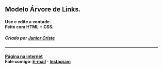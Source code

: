 <h2>Modelo Árvore de Links. </he>
<h4>Use e edite a vontade.
<br />
Feito com HTML + CSS.  </h4>

<h5> Criado por <a href="https://github.com/juniorcriste">Junior Criste</a></h5>
<hr /> 
<h4> <a href="https://www.informaticode.store/linksdabio">Página na internet</a> 
<br />
<b>Fale comigo:</b> <a href="mailto:informaticode@gmail.com">E-mail</a> - <a href="https://www.instagram.com/myself.junior/">Instagram</a>
</h4>
